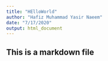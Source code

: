 ```yaml
---
title: "HElloWorld"
author: "Hafiz Muhammad Yasir Naeem"
date: "7/17/2020"
output: html_document
---
```


## This is a markdown file